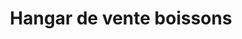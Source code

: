 ---
title: "Hangar de vente boissons"
url: /yomadou-doukono/hangar-de-vente-boissons/
shop: boissons
---